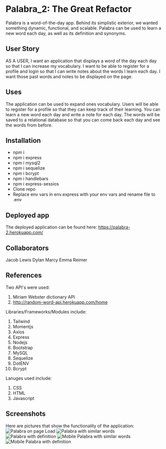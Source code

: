 # Palabra_2: The Great Refactor

Palabra is a word-of-the-day app. Behind its simplistic exterior, we wanted something dynamic, functional, and scalable. Palabra can be used to learn a new word each day, as well as its definition and synonyms.

## User Story

AS A USER, I want an application that displays a word of the day each day so that I can increase my vocabulary. I want to be able to register for a profile and login so that I can write notes about the words I learn each day. I want those past words and notes to be displayed on the page.

## Uses

The application can be used to expand ones vocabulary. Users will be able to register for a profile so that they can keep track of their learning. You can learn a new word each day and write a note for each day. The words will be saved to a relational database so that you can come back each day and see the words from before.

## Installation

- npm i
- npm i express
- npm i mysql2
- npm i sequelize
- npm i bcrypt
- npm i handlebars
- npm i express-sessios
- Clone repo
- Replace env vars in env.express with your env vars and rename file to .env

## Deployed app

The deployed application can be found here: https://palabra-2.herokuapp.com/

## Collaborators

Jacob Lewis
Dylan Marcy
Emma Reimer

## References

Two API's were used:

1. Miriam Webster dictionary API
2. http://random-word-api.herokuapp.com/home

Libraries/Frameworks/Modules include:

1. Tailwind
2. Momentjs
3. Axios
4. Express
5. Nodejs
6. Bootstrap
7. MySQL
8. Sequelize
9. DotENV
10. Bcrypt

Lanuges used include:

1. CSS
2. HTML
3. Javascript

## Screenshots

Here are pictures that show the functionality of the application:
![Palabra on page Load](./assets/images/onLoad.png)
![Palabra with similar words](./assets/images/similar.png)
![Palabra with definition](./assets/images/definition.png)
![Mobile Palabra with similar words](./assets/images/mobileSimilar.png)
![Mobile Palabra with definition](./assets/images/mobileDefinition.png)
